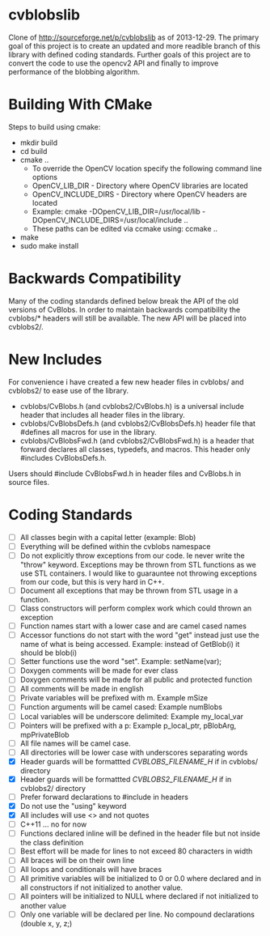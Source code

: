 cvblobslib
==========

Clone of http://sourceforge.net/p/cvblobslib as of 2013-12-29. The primary goal of this project is to create an updated and more readible branch of this library with defined coding standards. Further goals of this project are to convert the code to use the opencv2 API and finally to improve performance of the blobbing algorithm.

Building With CMake
=====================
Steps to build using cmake:
- mkdir build
- cd build
- cmake ..
  - To override the OpenCV location specify the following command line options
  - OpenCV_LIB_DIR - Directory where OpenCV libraries are located
  - OpenCV_INCLUDE_DIRS - Directory where OpenCV headers are located
  - Example: cmake -DOpenCV_LIB_DIR=/usr/local/lib -DOpenCV_INCLUDE_DIRS=/usr/local/include ..
  - These paths can be edited via ccmake using: ccmake ..
- make
- sudo make install

Backwards Compatibility
=======================
Many of the coding standards defined below break the API of the old versions of CvBlobs.
In order to maintain backwards compatibility the cvblobs/* headers will still be available.
The new API will be placed into cvblobs2/.

New Includes
============
For convenience i have created a few new header files in cvblobs/ and cvblobs2/
to ease use of the library.
- cvblobs/CvBlobs.h (and cvblobs2/CvBlobs.h) is a universal include header that includes
all header files in the library.
- cvblobs/CvBlobsDefs.h (and cvblobs2/CvBlobsDefs.h) header file that #defines all
macros for use in the library.
- cvblobs/CvBlobsFwd.h (and cvblobs2/CvBlobsFwd.h) is a header that forward declares
all classes, typedefs, and macros. This header only #includes CvBlobsDefs.h. 

Users should #include CvBlobsFwd.h in header files and CvBlobs.h in source files.


Coding Standards
=====================
- [ ] All classes begin with a capital letter (example: Blob)
- [ ] Everything will be defined within the cvblobs namespace
- [ ] Do not explicitly throw exceptions from our code. Ie never write the "throw" keyword. Exceptions may be thrown from STL functions as we use STL containers. I would like to guarauntee not throwing exceptions from our code, but this is very hard in C++.
- [ ] Document all exceptions that may be thrown from STL usage in a function.
- [ ] Class constructors will perform complex work which could thrown an exception
- [ ] Function names start with a lower case and are camel cased names
- [ ] Accessor functions do not start with the word "get" instead just use the name of what is being accessed. Example: instead of GetBlob(i) it should be blob(i)
- [ ] Setter functions use the word "set". Example: setName(var);
- [ ] Doxygen comments will be made for ever class
- [ ] Doxygen comments will be made for all public and protected function
- [ ] All comments will be made in english
- [ ] Private variables will be prefixed with m. Example mSize
- [ ] Function arguments will be camel cased: Example numBlobs
- [ ] Local variables will be underscore delimited: Example my_local_var
- [ ] Pointers will be prefixed with a p: Example p_local_ptr, pBlobArg, mpPrivateBlob
- [ ] All file names will be camel case.
- [ ] All directories will be lower case with underscores separating words
- [x] Header guards will be formattted _CVBLOBS_FILENAME_H_ if in cvblobs/ directory
- [x] Header guards will be formattted _CVBLOBS2_FILENAME_H_ if in cvblobs2/ directory
- [ ] Prefer forward declarations to #include in headers
- [x] Do not use the "using" keyword
- [x] All includes will use <> and not quotes
- [ ] C++11 ... no for now
- [ ] Functions declared inline will be defined in the header file but not inside the class definition
- [ ] Best effort will be made for lines to not exceed 80 characters in width
- [ ] All braces will be on their own line
- [ ] All loops and conditionals will have braces
- [ ] All primitive variables will be initialized to 0 or 0.0 where declared and in all constructors if not initialized to another value.
- [ ] All pointers will be initialized to NULL where declared if not initialized to another value
- [ ] Only one variable will be declared per line. No compound declarations (double x, y, z;)
